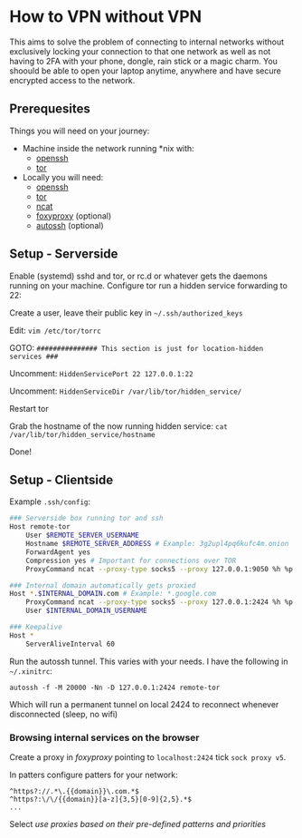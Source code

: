# How to VPN without VPN
This aims to solve the problem of connecting to internal networks without exclusively locking your connection to that one network as well as not having to 2FA with your phone, dongle, rain stick or a magic charm. You shoould be able to open your laptop anytime, anywhere and have secure encrypted access to the network.

## Prerequesites
Things you will need on your journey:

  - Machine inside the network running *nix with:
      * [openssh](http://www.openssh.com/)
      * [tor](https://www.torproject.org/)
  - Locally you will need: 
      * [openssh](http://www.openssh.com/)
      * [tor](https://www.torproject.org/)
      * [ncat](https://nmap.org/ncat/)
      * [foxyproxy](http://getfoxyproxy.org/) (optional)
      * [autossh](http://www.harding.motd.ca/autossh/) (optional)

## Setup - Serverside
Enable (systemd) sshd and tor, or rc.d or whatever gets the daemons running on your machine. Configure tor run a hidden service forwarding to 22:

Create a user, leave their public key in `~/.ssh/authorized_keys`

Edit: `vim /etc/tor/torrc`

GOTO: `############### This section is just for location-hidden services ###`

Uncomment: `HiddenServicePort 22 127.0.0.1:22`

Uncomment: `HiddenServiceDir /var/lib/tor/hidden_service/`

Restart tor

Grab the hostname of the now running hidden service: `cat /var/lib/tor/hidden_service/hostname`

Done!

## Setup - Clientside
Example `.ssh/config`:
```sh
### Serverside box running tor and ssh
Host remote-tor
	User $REMOTE_SERVER_USERNAME
	Hostname $REMOTE_SERVER_ADDRESS # Example: 3g2upl4pq6kufc4m.onion
	ForwardAgent yes
	Compression yes # Important for connections over TOR
	ProxyCommand ncat --proxy-type socks5 --proxy 127.0.0.1:9050 %h %p

### Internal domain automatically gets proxied
Host *.$INTERNAL_DOMAIN.com # Example: *.google.com
	ProxyCommand ncat --proxy-type socks5 --proxy 127.0.0.1:2424 %h %p
	User $INTERNAL_DOMAIN_USERNAME

### Keepalive
Host *
	ServerAliveInterval 60

```

Run the autossh tunnel. This varies with your needs. I have the following in `~/.xinitrc`:

`autossh -f -M 20000 -Nn -D 127.0.0.1:2424 remote-tor`

Which will run a permanent tunnel on local 2424 to reconnect whenever disconnected (sleep, no wifi)

### Browsing internal services on the browser 

Create a proxy in *foxyproxy* pointing to `localhost:2424` tick `sock proxy v5`.

In patters configure patters for your network:

```
^https?://.*\.{{domain}}\.com.*$
^https?:\/\/{{domain}}[a-z]{3,5}[0-9]{2,5}.*$
...
```
Select *use proxies based on their pre-defined patterns and priorities*

